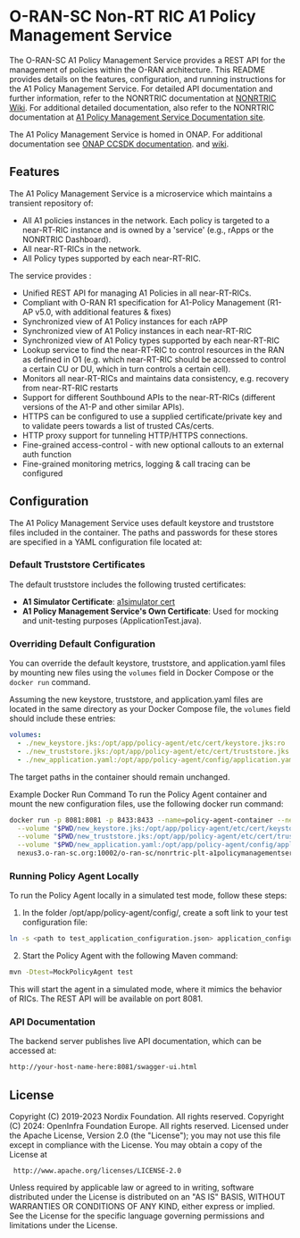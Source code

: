 # O-RAN-SC Non-RT RIC A1 Policy Management Service

The O-RAN-SC A1 Policy Management Service provides a REST API for the management of policies within the O-RAN architecture. This README provides details on the features, configuration, and running instructions for the A1 Policy Management Service.
For detailed API documentation and further information, refer to the NONRTRIC documentation at [NONRTRIC Wiki](https://wiki.o-ran-sc.org/display/RICNR).
For additional detailed documentation, also refer to the NONRTRIC documentation at [A1 Policy Management Service Documentation site](https://docs.o-ran-sc.org/projects/o-ran-sc-nonrtric-plt-a1policymanagementservice).

The A1 Policy Management Service is homed in ONAP. For additional documentation see [ONAP CCSDK documentation](https://docs.onap.org/projects/onap-ccsdk-oran).
and [wiki](https://wiki.onap.org/display/DW/O-RAN+A1+Policies+in+ONAP).

## Features


The A1 Policy Management Service is a microservice which maintains a transient repository of:

- All A1 policies instances in the network. Each policy is targeted to a near-RT-RIC instance and is owned by a 'service' (e.g., rApps or the NONRTRIC Dashboard).
- All near-RT-RICs in the network.
- All Policy types supported by each near-RT-RIC.

The service provides :

- Unified REST API for managing A1 Policies in all near-RT-RICs.
- Compliant with O-RAN R1 specification for A1-Policy Management (R1-AP v5.0, with additional features & fixes)
- Synchronized view of A1 Policy instances for each rAPP
- Synchronized view of A1 Policy instances in each near-RT-RIC
- Synchronized view of A1 Policy types supported by each near-RT-RIC
- Lookup service to find the near-RT-RIC to control resources in the RAN as defined in  O1 (e.g. which near-RT-RIC should be accessed to control a certain CU or DU, which in turn controls a certain cell).
- Monitors all near-RT-RICs and maintains data consistency, e.g. recovery from near-RT-RIC restarts
- Support for different Southbound APIs  to the near-RT-RICs (different versions of the A1-P and other similar APIs).
- HTTPS can be configured to use a supplied certificate/private key and to validate peers towards a list of trusted CAs/certs.
- HTTP proxy support for tunneling HTTP/HTTPS connections.
- Fine-grained access-control - with new optional callouts to an external auth function
- Fine-grained monitoring metrics, logging & call tracing can be configured

## Configuration

The A1 Policy Management Service uses default keystore and truststore files included in the container. The paths and passwords for these stores are specified in a YAML configuration file located at:



### Default Truststore Certificates

The default truststore includes the following trusted certificates:
- **A1 Simulator Certificate**: [a1simulator cert](https://gerrit.o-ran-sc.org/r/gitweb?p=sim/a1-interface.git;a=tree;f=near-rt-ric-simulator/certificate)
- **A1 Policy Management Service's Own Certificate**: Used for mocking and unit-testing purposes (ApplicationTest.java).

### Overriding Default Configuration

You can override the default keystore, truststore, and application.yaml files by mounting new files using the `volumes` field in Docker Compose or the `docker run` command.

Assuming the new keystore, truststore, and application.yaml files are located in the same directory as your Docker Compose file, the `volumes` field should include these entries:

```yaml
volumes:
  - ./new_keystore.jks:/opt/app/policy-agent/etc/cert/keystore.jks:ro
  - ./new_truststore.jks:/opt/app/policy-agent/etc/cert/truststore.jks:ro
  - ./new_application.yaml:/opt/app/policy-agent/config/application.yaml:ro
```

The target paths in the container should remain unchanged.

Example Docker Run Command
To run the Policy Agent container and mount the new configuration files, use the following docker run command:

```sh
docker run -p 8081:8081 -p 8433:8433 --name=policy-agent-container --network=nonrtric-docker-net \
  --volume "$PWD/new_keystore.jks:/opt/app/policy-agent/etc/cert/keystore.jks" \
  --volume "$PWD/new_truststore.jks:/opt/app/policy-agent/etc/cert/truststore.jks" \
  --volume "$PWD/new_application.yaml:/opt/app/policy-agent/config/application.yaml" \
  nexus3.o-ran-sc.org:10002/o-ran-sc/nonrtric-plt-a1policymanagementservice:2.8.0
```

### Running Policy Agent Locally
To run the Policy Agent locally in a simulated test mode, follow these steps:

1. In the folder /opt/app/policy-agent/config/, create a soft link to your test configuration file:

```sh
ln -s <path to test_application_configuration.json> application_configuration.json
```

2. Start the Policy Agent with the following Maven command:

```sh
mvn -Dtest=MockPolicyAgent test
```

This will start the agent in a simulated mode, where it mimics the behavior of RICs. The REST API will be available on port 8081.

### API Documentation
The backend server publishes live API documentation, which can be accessed at:

```bash
http://your-host-name-here:8081/swagger-ui.html
```

## License

Copyright (C) 2019-2023 Nordix Foundation. All rights reserved.
Copyright (C) 2024: OpenInfra Foundation Europe. All rights reserved.
Licensed under the Apache License, Version 2.0 (the "License");
you may not use this file except in compliance with the License.
You may obtain a copy of the License at

     http://www.apache.org/licenses/LICENSE-2.0

Unless required by applicable law or agreed to in writing, software
distributed under the License is distributed on an "AS IS" BASIS,
WITHOUT WARRANTIES OR CONDITIONS OF ANY KIND, either express or implied.
See the License for the specific language governing permissions and
limitations under the License.
